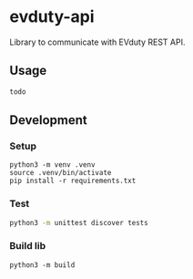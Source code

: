# evduty-api
Library to communicate with EVduty REST API.

## Usage
```python
todo
```

## Development

### Setup
```shell
python3 -m venv .venv
source .venv/bin/activate
pip install -r requirements.txt
```

### Test
```bash
python3 -m unittest discover tests
```

### Build lib
```shell
python3 -m build
```